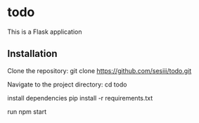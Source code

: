 # todo

This is a Flask application 

## Installation

Clone the repository:
git clone https://github.com/sesiii/todo.git

Navigate to the project directory:
cd todo

install dependencies
pip install -r requirements.txt

run
npm start


